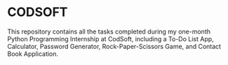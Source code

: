 # CODSOFT
This repository contains all the tasks completed during my one-month Python Programming Internship at CodSoft, including a To-Do List App, Calculator, Password Generator, Rock-Paper-Scissors Game, and Contact Book Application.
